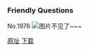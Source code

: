 ### Friendly Questions
No.1976
![图片不见了~~~](https://imgs.xkcd.com/comics/friendly_questions.png)

[原址](https://xkcd.com//1976) [下载](https://imgs.xkcd.com/comics/friendly_questions.png)

